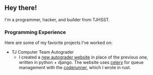## Hey there!

I'm a programmer, hacker, and builder from TJHSST.

### Programming Experience
Here are some of my favorite projects I've worked on:
- TJ Computer Team Autograder
  - I created a [new autograder website](https://github.com/TJ-Computer-Team/autograder2) in place of the previous one, written in python + django. The website uses [celery](https://github.com/celery/celery) for queue management with the [coderunner](https://github.com/TJ-Computer-Team/coderunner), which I wrote in rust.
